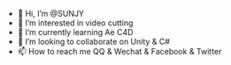 - 👋 Hi, I’m @SUNJY
- 👀 I’m interested in video cutting
- 🌱 I’m currently learning Ae C4D
- 💞️ I’m looking to collaborate on Unity & C#
- 📫 How to reach me QQ & Wechat & Facebook & Twitter

<!---
SUNJY2008/SUNJY2008 is a ✨ special ✨ repository because its `README.md` (this file) appears on your GitHub profile.
You can click the Preview link to take a look at your changes.
--->
